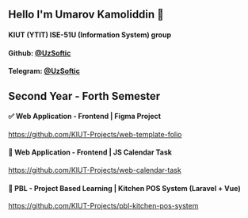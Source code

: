 ## Hello I'm Umarov Kamoliddin 👋
#### KIUT (YTIT) ISE-51U (Information System) group
#### Github: [@UzSoftic](https://github.com/uzsoftic)
#### Telegram: [@UzSoftic](https://t.me/uzsoftic)

## Second Year - Forth Semester

#### ✅ Web Application - Frontend | Figma Project
https://github.com/KIUT-Projects/web-template-folio

#### 🔄 Web Application - Frontend | JS Calendar Task
https://github.com/KIUT-Projects/web-calendar-task

#### 🔄 PBL - Project Based Learning | Kitchen POS System (Laravel + Vue)
https://github.com/KIUT-Projects/pbl-kitchen-pos-system
